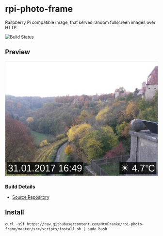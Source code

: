 # rpi-photo-frame

Raspberry Pi compatible image, that serves random fullscreen images over HTTP.

[![Build Status](https://travis-ci.org/MtnFranke/rpi-photo-frame.svg?branch=master)](https://travis-ci.org/MtnFranke/rpi-photo-frame)

## Preview

![Preview](https://github.com/MtnFranke/rpi-photo-frame/raw/master/doc/preview.png)

### Build Details
- [Source Repository](https://github.com/MtnFranke/rpi-photo-frame)

## Install

```
curl -sSf https://raw.githubusercontent.com/MtnFranke/rpi-photo-frame/master/src/scripts/install.sh | sudo bash
```

